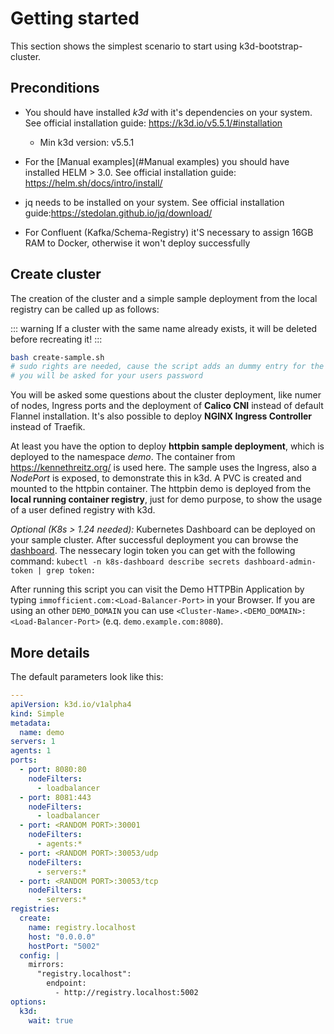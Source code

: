 <script setup>
import { useData } from 'vitepress'

const { theme } = useData()
</script>

# Getting started

This section shows the simplest scenario to start using k3d-bootstrap-cluster.

## Preconditions

- You should have installed *k3d* with it's dependencies on your system. See official installation guide: https://k3d.io/v5.5.1/#installation
  - Min k3d version: v5.5.1

- For the [Manual examples](#Manual examples) you should have installed HELM > 3.0. See official installation guide: https://helm.sh/docs/intro/install/
- jq needs to be installed on your system. See official installation guide:https://stedolan.github.io/jq/download/
- For Confluent (Kafka/Schema-Registry) it'S necessary to assign 16GB RAM to Docker, otherwise it won't deploy successfully

## Create cluster

The creation of the cluster and a simple sample deployment from the local registry can be called up as follows:

::: warning
If a cluster with the same name already exists, it will be deleted before recreating it!
:::

```bash
bash create-sample.sh
# sudo rights are needed, cause the script adds an dummy entry for the registry to /etc/hosts
# you will be asked for your users password
```

You will be asked some questions about the cluster deployment, like numer of nodes, Ingress ports and the deployment of **Calico CNI** instead of default Flannel installation. It's also possible to deploy **NGINX Ingress Controller** instead of Traefik.

At least you have the option to deploy **httpbin sample deployment**, which is deployed to the namespace *demo*.
The container from https://kennethreitz.org/ is used here. The sample uses the Ingress, also a *NodePort* is exposed, to demonstrate this in k3d. A PVC is created and mounted to the httpbin container.
The httpbin demo is deployed from the **local running container registry**, just for demo purpose, to show the usage of a user defined registry with k3d.

*Optional (K8s > 1.24 needed):* Kubernetes Dashboard can be deployed on your sample cluster. After successful deployment you can browse the [dashboard](https://dashboard.immofficient.com:8081/#/login). The nessecary login token you can get with the following command: `kubectl -n k8s-dashboard describe secrets dashboard-admin-token | grep token:`

After running this script you can visit the Demo HTTPBin Application by typing `immofficient.com:<Load-Balancer-Port>` in your Browser. If you are using an other `DEMO_DOMAIN` you can use `<Cluster-Name>.<DEMO_DOMAIN>:<Load-Balancer-Port>` (e.q. `demo.example.com:8080`).

## More details

The default parameters look like this:

```yaml
---
apiVersion: k3d.io/v1alpha4
kind: Simple
metadata:
  name: demo
servers: 1
agents: 1
ports:
  - port: 8080:80
    nodeFilters:
      - loadbalancer
  - port: 8081:443
    nodeFilters:
      - loadbalancer
  - port: <RANDOM PORT>:30001
    nodeFilters:
      - agents:*
  - port: <RANDOM PORT>:30053/udp
    nodeFilters:
      - servers:*
  - port: <RANDOM PORT>:30053/tcp
    nodeFilters:
      - servers:*
registries:
  create:
    name: registry.localhost
    host: "0.0.0.0"
    hostPort: "5002"
  config: |
    mirrors:
      "registry.localhost":
        endpoint:
          - http://registry.localhost:5002
options:
  k3d:
    wait: true

```